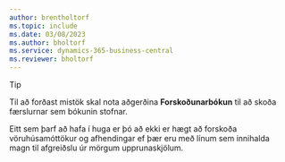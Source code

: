 ```yaml
---
author: brentholtorf
ms.topic: include
ms.date: 03/08/2023
ms.author: bholtorf
ms.service: dynamics-365-business-central
ms.reviewer: bholtorf
---
```


> [!TIP]
> Til að forðast mistök skal nota aðgerðina **Forskoðunarbókun** til að skoða færslurnar sem bókunin stofnar. 
> 
> Eitt sem þarf að hafa í huga er þó að ekki er hægt að forskoða vöruhúsamóttökur og afhendingar ef þær eru með línum sem innihalda magn til afgreiðslu úr mörgum upprunaskjölum.
